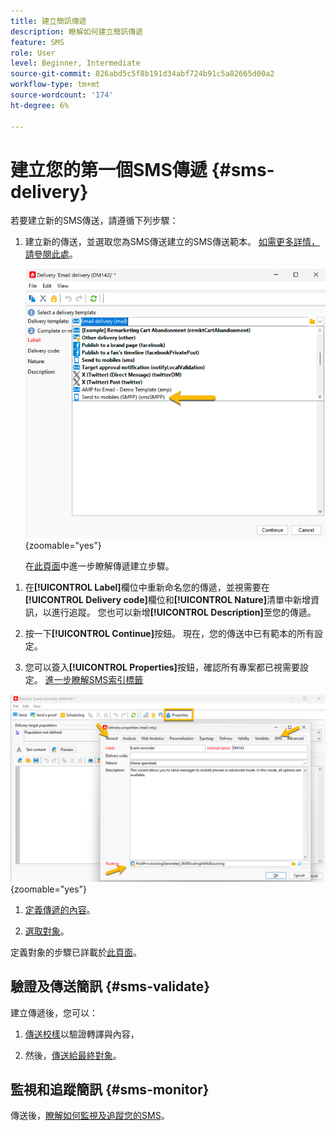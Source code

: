 ```yaml
---
title: 建立簡訊傳遞
description: 瞭解如何建立簡訊傳遞
feature: SMS
role: User
level: Beginner, Intermediate
source-git-commit: 826abd5c5f8b191d34abf724b91c5a82665d00a2
workflow-type: tm+mt
source-wordcount: '174'
ht-degree: 6%

---
```



# 建立您的第一個SMS傳遞 {#sms-delivery}

若要建立新的SMS傳送，請遵循下列步驟：

1. 建立新的傳送，並選取您為SMS傳送建立的SMS傳送範本。 [如需更多詳情，請參閱此處](sms-mid-sourcing.md#sms-delivery-template)。

   ![](assets/sms_create.png){zoomable="yes"}

   在[此頁面](../../start/create-message.md)中進一步瞭解傳遞建立步驟。

<!-- * For standalone instance,  [learn more here](sms-standalone-instance.md#sms-delivery-template).
* For mid-sourcing infrastructure, -->

1. 在&#x200B;**[!UICONTROL Label]**&#x200B;欄位中重新命名您的傳遞，並視需要在&#x200B;**[!UICONTROL Delivery code]**&#x200B;欄位和&#x200B;**[!UICONTROL Nature]**&#x200B;清單中新增資訊，以進行追蹤。 您也可以新增&#x200B;**[!UICONTROL Description]**&#x200B;至您的傳遞。

1. 按一下&#x200B;**[!UICONTROL Continue]**&#x200B;按鈕。 現在，您的傳送中已有範本的所有設定。

1. 您可以簽入&#x200B;**[!UICONTROL Properties]**&#x200B;按鈕，確認所有專案都已視需要設定。 [進一步瞭解SMS索引標籤](sms-delivery-settings.md#sms-tab)

![](assets/sms_settings.png){zoomable="yes"}

1. [定義傳遞的內容](sms-content.md)。

1. [選取對象](sms-audience.md)。

定義對象的步驟已詳載於[此頁面](../../audiences/create-audiences.md)。

## 驗證及傳送簡訊 {#sms-validate}

建立傳遞後，您可以：

1. [傳送校樣](sms-proofs.md)以驗證轉譯與內容，

1. 然後，[傳送給最終對象](sms-send.md)。

## 監視和追蹤簡訊 {#sms-monitor}

傳送後，[瞭解如何監視及追蹤您的SMS](sms-monitor.md)。


